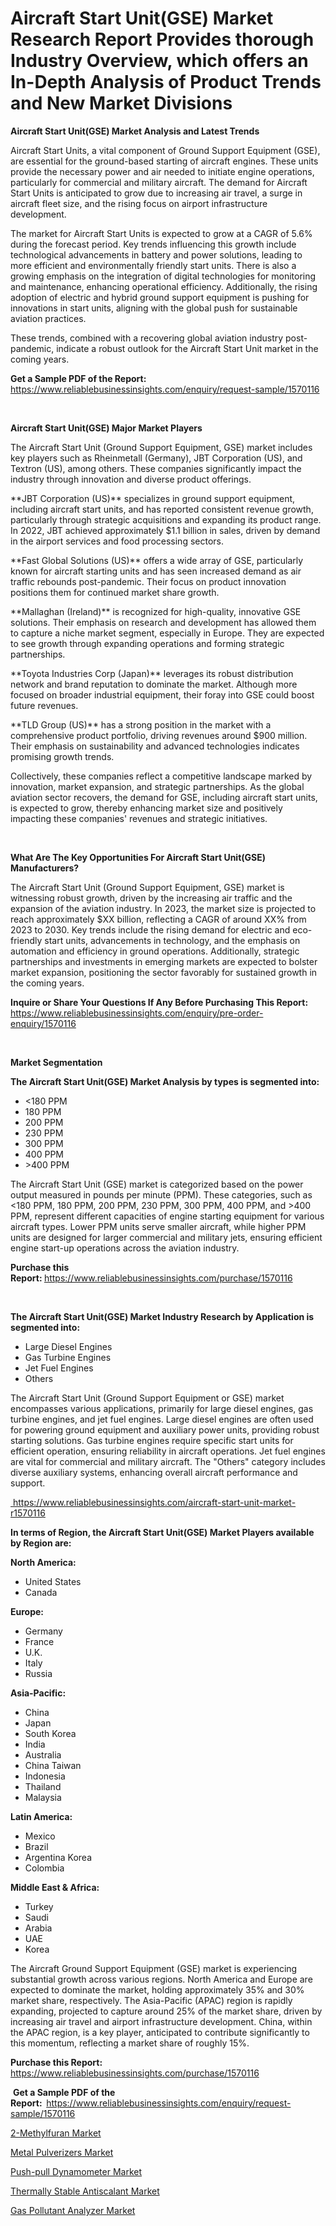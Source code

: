 <p><h1>Aircraft Start Unit(GSE) Market Research Report Provides thorough Industry Overview, which offers an In-Depth Analysis of Product Trends and New Market Divisions</h1></p><p><strong>Aircraft Start Unit(GSE) Market Analysis and Latest Trends</strong></p>
<p><p>Aircraft Start Units, a vital component of Ground Support Equipment (GSE), are essential for the ground-based starting of aircraft engines. These units provide the necessary power and air needed to initiate engine operations, particularly for commercial and military aircraft. The demand for Aircraft Start Units is anticipated to grow due to increasing air travel, a surge in aircraft fleet size, and the rising focus on airport infrastructure development. </p><p>The market for Aircraft Start Units is expected to grow at a CAGR of 5.6% during the forecast period. Key trends influencing this growth include technological advancements in battery and power solutions, leading to more efficient and environmentally friendly start units. There is also a growing emphasis on the integration of digital technologies for monitoring and maintenance, enhancing operational efficiency. Additionally, the rising adoption of electric and hybrid ground support equipment is pushing for innovations in start units, aligning with the global push for sustainable aviation practices. </p><p>These trends, combined with a recovering global aviation industry post-pandemic, indicate a robust outlook for the Aircraft Start Unit market in the coming years.</p></p>
<p><strong>Get a Sample PDF of the Report:&nbsp;</strong> <a href="https://www.reliablebusinessinsights.com/enquiry/request-sample/1570116?utm_campaign=96&utm_medium=2&utm_source=Github&utm_content=ia&utm_term=14102024&utm_id=aircraft-start-unitgse">https://www.reliablebusinessinsights.com/enquiry/request-sample/1570116</a></p>
<p>&nbsp;</p>
<p><strong>Aircraft Start Unit(GSE) Major Market Players</strong></p>
<p><p>The Aircraft Start Unit (Ground Support Equipment, GSE) market includes key players such as Rheinmetall (Germany), JBT Corporation (US), and Textron (US), among others. These companies significantly impact the industry through innovation and diverse product offerings.</p><p>**JBT Corporation (US)** specializes in ground support equipment, including aircraft start units, and has reported consistent revenue growth, particularly through strategic acquisitions and expanding its product range. In 2022, JBT achieved approximately $1.1 billion in sales, driven by demand in the airport services and food processing sectors.</p><p>**Fast Global Solutions (US)** offers a wide array of GSE, particularly known for aircraft starting units and has seen increased demand as air traffic rebounds post-pandemic. Their focus on product innovation positions them for continued market share growth.</p><p>**Mallaghan (Ireland)** is recognized for high-quality, innovative GSE solutions. Their emphasis on research and development has allowed them to capture a niche market segment, especially in Europe. They are expected to see growth through expanding operations and forming strategic partnerships.</p><p>**Toyota Industries Corp (Japan)** leverages its robust distribution network and brand reputation to dominate the market. Although more focused on broader industrial equipment, their foray into GSE could boost future revenues.</p><p>**TLD Group (US)** has a strong position in the market with a comprehensive product portfolio, driving revenues around $900 million. Their emphasis on sustainability and advanced technologies indicates promising growth trends.</p><p>Collectively, these companies reflect a competitive landscape marked by innovation, market expansion, and strategic partnerships. As the global aviation sector recovers, the demand for GSE, including aircraft start units, is expected to grow, thereby enhancing market size and positively impacting these companies' revenues and strategic initiatives.</p></p>
<p>&nbsp;</p>
<p><strong>What Are The Key Opportunities For Aircraft Start Unit(GSE) Manufacturers?</strong></p>
<p><p>The Aircraft Start Unit (Ground Support Equipment, GSE) market is witnessing robust growth, driven by the increasing air traffic and the expansion of the aviation industry. In 2023, the market size is projected to reach approximately $XX billion, reflecting a CAGR of around XX% from 2023 to 2030. Key trends include the rising demand for electric and eco-friendly start units, advancements in technology, and the emphasis on automation and efficiency in ground operations. Additionally, strategic partnerships and investments in emerging markets are expected to bolster market expansion, positioning the sector favorably for sustained growth in the coming years.</p></p>
<p><strong>Inquire or Share Your Questions If Any Before Purchasing This Report:</strong> <a href="https://www.reliablebusinessinsights.com/enquiry/pre-order-enquiry/1570116?utm_campaign=96&utm_medium=2&utm_source=Github&utm_content=ia&utm_term=14102024&utm_id=aircraft-start-unitgse">https://www.reliablebusinessinsights.com/enquiry/pre-order-enquiry/1570116</a></p>
<p>&nbsp;</p>
<p><strong>Market Segmentation</strong></p>
<p><strong>The Aircraft Start Unit(GSE) Market Analysis by types is segmented into:</strong></p>
<p><ul><li><180 PPM</li><li>180 PPM</li><li>200 PPM</li><li>230 PPM</li><li>300 PPM</li><li>400 PPM</li><li>>400 PPM</li></ul></p>
<p><p>The Aircraft Start Unit (GSE) market is categorized based on the power output measured in pounds per minute (PPM). These categories, such as <180 PPM, 180 PPM, 200 PPM, 230 PPM, 300 PPM, 400 PPM, and >400 PPM, represent different capacities of engine starting equipment for various aircraft types. Lower PPM units serve smaller aircraft, while higher PPM units are designed for larger commercial and military jets, ensuring efficient engine start-up operations across the aviation industry.</p></p>
<p><strong>Purchase this Report:&nbsp;</strong><a href="https://www.reliablebusinessinsights.com/purchase/1570116?utm_campaign=96&utm_medium=2&utm_source=Github&utm_content=ia&utm_term=14102024&utm_id=aircraft-start-unitgse">https://www.reliablebusinessinsights.com/purchase/1570116</a></p>
<p>&nbsp;</p>
<p><strong>The Aircraft Start Unit(GSE) Market Industry Research by Application is segmented into:</strong></p>
<p><ul><li>Large Diesel Engines</li><li>Gas Turbine Engines</li><li>Jet Fuel Engines</li><li>Others</li></ul></p>
<p><p>The Aircraft Start Unit (Ground Support Equipment or GSE) market encompasses various applications, primarily for large diesel engines, gas turbine engines, and jet fuel engines. Large diesel engines are often used for powering ground equipment and auxiliary power units, providing robust starting solutions. Gas turbine engines require specific start units for efficient operation, ensuring reliability in aircraft operations. Jet fuel engines are vital for commercial and military aircraft. The "Others" category includes diverse auxiliary systems, enhancing overall aircraft performance and support.</p></p>
<p><a href="https://www.reliablebusinessinsights.com/aircraft-start-unit-market-r1570116?utm_campaign=96&utm_medium=2&utm_source=Github&utm_content=ia&utm_term=14102024&utm_id=aircraft-start-unitgse">&nbsp;https://www.reliablebusinessinsights.com/aircraft-start-unit-market-r1570116</a></p>
<p><strong>In terms of Region, the Aircraft Start Unit(GSE) Market Players available by Region are:</strong></p>
<p>
    <p> <strong> North America: </strong>
        <ul>
            <li>United States</li>
            <li>Canada</li>
        </ul>
        </p> 
    <p> <strong> Europe: </strong>
        <ul>
            <li>Germany</li>
            <li>France</li>
            <li>U.K.</li>
            <li>Italy</li>
            <li>Russia</li>
        </ul>
        </p> 
    <p> <strong> Asia-Pacific: </strong>
        <ul>
            <li>China</li>
            <li>Japan</li>
            <li>South Korea</li>
            <li>India</li>
            <li>Australia</li>
            <li>China Taiwan</li>
            <li>Indonesia</li>
            <li>Thailand</li>
            <li>Malaysia</li>
        </ul>
        </p> 
    <p> <strong> Latin America: </strong>
        <ul>
            <li>Mexico</li>
            <li>Brazil</li>
            <li>Argentina Korea</li>
            <li>Colombia</li>
        </ul>
        </p> 
    <p> <strong> Middle East & Africa: </strong>
        <ul>
            <li>Turkey</li>
            <li>Saudi</li>
            <li>Arabia</li>
            <li>UAE</li>
            <li>Korea</li>
        </ul>
    </p>
    </p>
<p><p>The Aircraft Ground Support Equipment (GSE) market is experiencing substantial growth across various regions. North America and Europe are expected to dominate the market, holding approximately 35% and 30% market share, respectively. The Asia-Pacific (APAC) region is rapidly expanding, projected to capture around 25% of the market share, driven by increasing air travel and airport infrastructure development. China, within the APAC region, is a key player, anticipated to contribute significantly to this momentum, reflecting a market share of roughly 15%.</p></p>
<p><strong>Purchase this Report: </strong><a href="https://www.reliablebusinessinsights.com/purchase/1570116?utm_campaign=96&utm_medium=2&utm_source=Github&utm_content=ia&utm_term=14102024&utm_id=aircraft-start-unitgse">https://www.reliablebusinessinsights.com/purchase/1570116</a></p>
<p>&nbsp;<strong>Get a Sample PDF of the Report:&nbsp;&nbsp;</strong><a href="https://www.reliablebusinessinsights.com/enquiry/request-sample/1570116?utm_campaign=96&utm_medium=2&utm_source=Github&utm_content=ia&utm_term=14102024&utm_id=aircraft-start-unitgse">https://www.reliablebusinessinsights.com/enquiry/request-sample/1570116</a></p>
<p><strong></strong></p>
<p><p><a href="https://github.com/HaroldWalker405/Market-Research-Report-List-1/blob/main/2-methylfuran-market.md?utm_campaign=96&utm_medium=2&utm_source=Github&utm_content=ia&utm_term=14102024&utm_id=aircraft-start-unitgse">2-Methylfuran Market</a></p><p><a href="https://www.linkedin.com/pulse/metal-pulverizers-industry-sector-market-dynamics-future-scenarios-k8iqf?utm_campaign=96&utm_medium=2&utm_source=Github&utm_content=ia&utm_term=14102024&utm_id=aircraft-start-unitgse">Metal Pulverizers Market</a></p><p><a href="https://www.linkedin.com/pulse/push-pull-dynamometer-market-outlook-forecast-from-mgyve?utm_campaign=96&utm_medium=2&utm_source=Github&utm_content=ia&utm_term=14102024&utm_id=aircraft-start-unitgse">Push-pull Dynamometer Market</a></p><p><a href="https://github.com/MegiDuro586/Market-Research-Report-List-1/blob/main/thermally-stable-antiscalant-market.md?utm_campaign=96&utm_medium=2&utm_source=Github&utm_content=ia&utm_term=14102024&utm_id=aircraft-start-unitgse">Thermally Stable Antiscalant Market</a></p><p><a href="https://www.linkedin.com/pulse/gas-pollutant-analyzer-market-size-share-analysis-j15ke?utm_campaign=96&utm_medium=2&utm_source=Github&utm_content=ia&utm_term=14102024&utm_id=aircraft-start-unitgse">Gas Pollutant Analyzer Market</a></p></p>